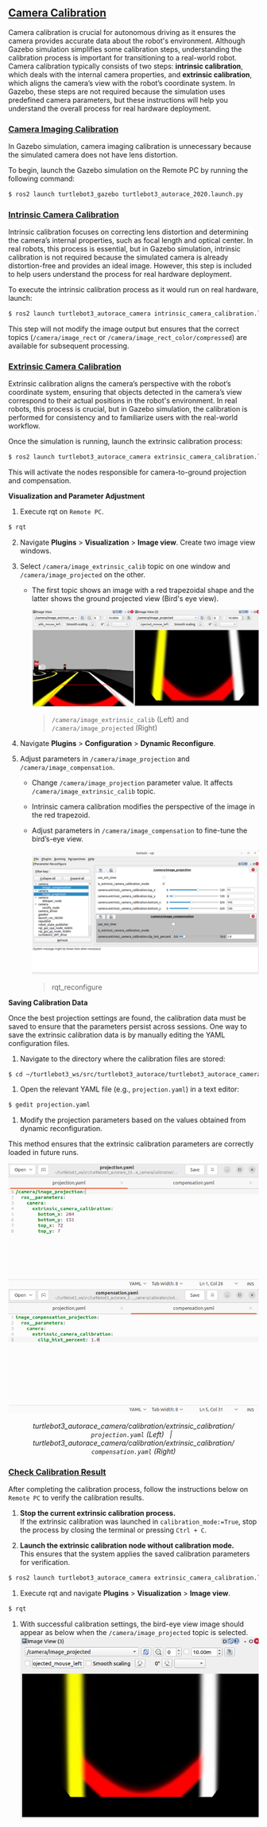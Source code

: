 ## [Camera Calibration](#camera-calibration)

Camera calibration is crucial for autonomous driving as it ensures the camera provides accurate data about the robot's environment. Although Gazebo simulation simplifies some calibration steps, understanding the calibration process is important for transitioning to a real-world robot. 
Camera calibration typically consists of two steps: **intrinsic calibration**, which deals with the internal camera properties, and **extrinsic calibration**, which aligns the camera’s view with the robot’s coordinate system. In Gazebo, these steps are not required because the simulation uses predefined camera parameters, but these instructions will help you understand the overall process for real hardware deployment.

### [Camera Imaging Calibration](#camera-imaging-calibration)

In Gazebo simulation, camera imaging calibration is unnecessary because the simulated camera does not have lens distortion. 

To begin, launch the Gazebo simulation on the Remote PC by running the following command:

```bash
$ ros2 launch turtlebot3_gazebo turtlebot3_autorace_2020.launch.py
```

### [Intrinsic Camera Calibration](#intrinsic-camera-calibration)

Intrinsic calibration focuses on correcting lens distortion and determining the camera’s internal properties, such as focal length and optical center.
In real robots, this process is essential, but in Gazebo simulation, intrinsic calibration is not required because the simulated camera is already distortion-free and provides an ideal image. However, this step is included to help users understand the process for real hardware deployment.

To execute the intrinsic calibration process as it would run on real hardware, launch:
```bash
$ ros2 launch turtlebot3_autorace_camera intrinsic_camera_calibration.launch.py
```
This step will not modify the image output but ensures that the correct topics (`/camera/image_rect` or `/camera/image_rect_color/compressed`) are available for subsequent processing.

### [Extrinsic Camera Calibration](#extrinsic-camera-calibration)

Extrinsic calibration aligns the camera’s perspective with the robot’s coordinate system, ensuring that objects detected in the camera’s view correspond to their actual positions in the robot's environment. In real robots, this process is crucial, but in Gazebo simulation, the calibration is performed for consistency and to familiarize users with the real-world workflow.

Once the simulation is running, launch the extrinsic calibration process:
```bash
$ ros2 launch turtlebot3_autorace_camera extrinsic_camera_calibration.launch.py calibration_mode:=True
```
This will activate the nodes responsible for camera-to-ground projection and compensation.

**Visualization and Parameter Adjustment**

1. Execute rqt on `Remote PC`.
```bash
$ rqt
```

2. Navigate **Plugins** > **Visualization** > **Image view**. Create two image view windows.

3. Select `/camera/image_extrinsic_calib` topic on one window and `/camera/image_projected` on the other.
   - The first topic shows an image with a red trapezoidal shape and the latter shows the ground projected view (Bird's eye view).

      ![](/assets/images/platform/turtlebot3/autonomous_driving/humble_extrinsic_calibration.png)
      > `/camera/image_extrinsic_calib` (Left) and `/camera/image_projected` (Right)

4. Navigate **Plugins** > **Configuration** > **Dynamic Reconfigure**.

5. Adjust parameters in `/camera/image_projection` and `/camera/image_compensation`.
   - Change `/camera/image_projection` parameter value. It affects `/camera/image_extrinsic_calib` topic.
   - Intrinsic camera calibration modifies the perspective of the image in the red trapezoid.
   - Adjust parameters in `/camera/image_compensation` to fine-tune the bird’s-eye view.

      ![](/assets/images/platform/turtlebot3/autonomous_driving/humble_extrinsic_calibration_reconfigure.png)
      > rqt_reconfigure

**Saving Calibration Data**

Once the best projection settings are found, the calibration data must be saved to ensure that the parameters persist across sessions. One way to save the extrinsic calibration data is by manually editing the YAML configuration files.

1. Navigate to the directory where the calibration files are stored:
```bash
$ cd ~/turtlebot3_ws/src/turtlebot3_autorace/turtlebot3_autorace_camera/calibration/extrinsic_calibration/
```
1. Open the relevant YAML file (e.g., `projection.yaml`) in a text editor:
```bash
$ gedit projection.yaml
```

1. Modify the projection parameters based on the values obtained from dynamic reconfiguration.

This method ensures that the extrinsic calibration parameters are correctly loaded in future runs.

<p align="center">
  <img src="/assets/images/platform/turtlebot3/autonomous_driving/humble_projection_yaml.png" width="700"/>
  <img src="/assets/images/platform/turtlebot3/autonomous_driving/humble_compensation_yaml.png" width="700"/>
</p>

<p align="center">
  <em>turtlebot3_autorace_camera/calibration/extrinsic_calibration/ <code>projection.yaml</code> (Left) &nbsp; | &nbsp; 
  turtlebot3_autorace_camera/calibration/extrinsic_calibration/ <code>compensation.yaml</code> (Right)</em>
</p>

### [Check Calibration Result](#check-calibration-result)

After completing the calibration process, follow the instructions below on `Remote PC` to verify the calibration results.

1. **Stop the current extrinsic calibration process.**  
  If the extrinsic calibration was launched in `calibration_mode:=True`, stop the process by closing the terminal or pressing `Ctrl + C`.

2. **Launch the extrinsic calibration node without calibration mode.**  
  This ensures that the system applies the saved calibration parameters for verification.
```bash
$ ros2 launch turtlebot3_autorace_camera extrinsic_camera_calibration.launch.py
```

1. Execute rqt and navigate **Plugins** > **Visualization** > **Image view**.
```bash
$ rqt
```

1. With successful calibration settings, the bird-eye view image should appear as below when the `/camera/image_projected` topic is selected.
![](/assets/images/platform/turtlebot3/autonomous_driving/humble_camera_calibration_rqt_image_view.png)
